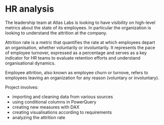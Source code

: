 # HR analysis

The leadership team at Atlas Labs is looking to have visibility on high-level metrics about the state of its employees. In particular the organization is looking to understand the attrition at the company.

Attrition rate is a metric that quantifies the rate at which employees depart an organisation, whether voluntarily or involuntarily. It represents the pace of employee turnover, expressed as a percentage and serves as a key indicator for HR teams to evaluate retention efforts and understand organisational dynamics.

Employee attrition, also known as employee churn or turnove, refers to employees leaving an organization for any reason (voluntary or involuntary).

Project involves:
- importing and cleaning data from various sources
- using conditional columns in PowerQuery
- creating new measures with DAX
- creating visualisations according to requirements
- analyzing the attrition rate
